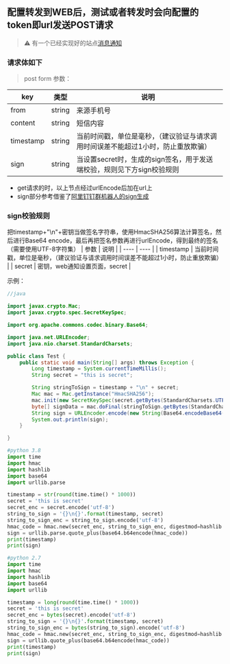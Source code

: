 ## 配置转发到WEB后，测试或者转发时会向配置的token即url发送POST请求

> ⚠ 有一个已经实现好的站点[消息通知](https://msg.allmything.com)

### 请求体如下

> post form 参数：

|  key   | 类型  |  说明  |
|  ----  | ----  | ----  |
| from  | string  | 来源手机号 |
| content  | string  | 短信内容 |
| timestamp  | string |  当前时间戳，单位是毫秒，（建议验证与请求调用时间误差不能超过1小时，防止重放欺骗） |
| sign  | string  | 当设置secret时，生成的sign签名，用于发送端校验，规则见下方sign校验规则 |

* get请求的时，以上节点经过urlEncode后加在url上
* sign部分参考借鉴了[阿里钉钉群机器人的sign生成](https://developers.dingtalk.com/document/app/custom-robot-access)

### sign校验规则

把timestamp+"\n"+密钥当做签名字符串，使用HmacSHA256算法计算签名，然后进行Base64 encode，最后再把签名参数再进行urlEncode，得到最终的签名（需要使用UTF-8字符集） | 参数 | 说明 | | ---- | ---- | | timestamp | 当前时间戳，单位是毫秒，（建议验证与请求调用时间误差不能超过1小时，防止重放欺骗） | | secret | 密钥，web通知设置页面，secret |

示例：

```Java
//java

import javax.crypto.Mac;
import javax.crypto.spec.SecretKeySpec;

import org.apache.commons.codec.binary.Base64;

import java.net.URLEncoder;
import java.nio.charset.StandardCharsets;

public class Test {
    public static void main(String[] args) throws Exception {
        Long timestamp = System.currentTimeMillis();
        String secret = "this is secret";

        String stringToSign = timestamp + "\n" + secret;
        Mac mac = Mac.getInstance("HmacSHA256");
        mac.init(new SecretKeySpec(secret.getBytes(StandardCharsets.UTF_8), "HmacSHA256"));
        byte[] signData = mac.doFinal(stringToSign.getBytes(StandardCharsets.UTF_8));
        String sign = URLEncoder.encode(new String(Base64.encodeBase64(signData)), "UTF-8");
        System.out.println(sign);
    }

}

```

```python
#python 3.8
import time
import hmac
import hashlib
import base64
import urllib.parse

timestamp = str(round(time.time() * 1000))
secret = 'this is secret'
secret_enc = secret.encode('utf-8')
string_to_sign = '{}\n{}'.format(timestamp, secret)
string_to_sign_enc = string_to_sign.encode('utf-8')
hmac_code = hmac.new(secret_enc, string_to_sign_enc, digestmod=hashlib.sha256).digest()
sign = urllib.parse.quote_plus(base64.b64encode(hmac_code))
print(timestamp)
print(sign)

```

```python
#python 2.7
import time
import hmac
import hashlib
import base64
import urllib

timestamp = long(round(time.time() * 1000))
secret = 'this is secret'
secret_enc = bytes(secret).encode('utf-8')
string_to_sign = '{}\n{}'.format(timestamp, secret)
string_to_sign_enc = bytes(string_to_sign).encode('utf-8')
hmac_code = hmac.new(secret_enc, string_to_sign_enc, digestmod=hashlib.sha256).digest()
sign = urllib.quote_plus(base64.b64encode(hmac_code))
print(timestamp)
print(sign)

```
